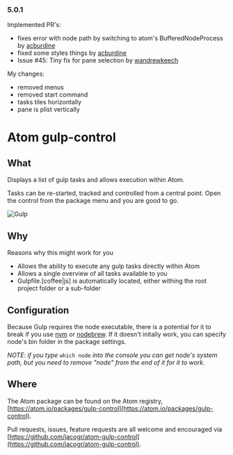 ### 5.0.1

Implemented PR's:
- fixes error with node path by switching to atom's BufferedNodeProcess by [acburdine](https://github.com/acburdine)
- fixed some styles things by [acburdine](https://github.com/acburdine)
- Issue #45: Tiny fix for pane selection by [wandrewkeech](https://github.com/wandrewkeech)

My changes:
- removed menus
- removed start command
- tasks tiles horizontally
- pane is plist vertically

# Atom gulp-control

## What

Displays a list of gulp tasks and allows execution within Atom.

Tasks can be re-started, tracked and controlled from a central point. Open the control from the package menu and you are good to go.

![Gulp](https://raw.githubusercontent.com/jacogr/atom-gulp-control/master/screenshots/gulp-01.png)

## Why

Reasons why this might work for you

- Allows the ability to execute any gulp tasks directly within Atom
- Allows a single overview of all tasks available to you
- Gulpfile.[coffee|js] is automatically located, either withing the root project folder or a sub-folder

## Configuration

Because Gulp requires the node executable, there is a potential for it to break if you use [nvm](https://github.com/creationix/nvm) or [nodebrew](https://github.com/hokaccha/nodebrew). If it doesn't initally work, you can specify node's bin folder in the package settings.

*NOTE: if you type* `which node` *into the console you can get node's system path, but you need to remove "node" from the end of it for it to work.*

## Where

The Atom package can be found on the Atom registry, [https://atom.io/packages/gulp-control](https://atom.io/packages/gulp-control).

Pull requests, issues, feature requests are all welcome and encouraged via [https://github.com/jacogr/atom-gulp-control](https://github.com/jacogr/atom-gulp-control).
